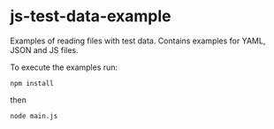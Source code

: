 # js-test-data-example
Examples of reading files with test data. Contains examples for YAML, JSON and JS files.

To execute the examples run:
```
npm install
```
then
```
node main.js
```
